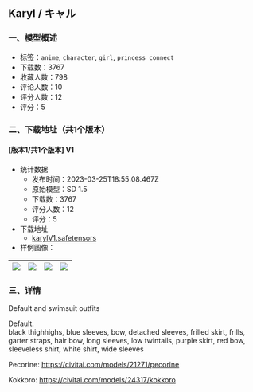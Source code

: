 ## Karyl / キャル
### 一、模型概述

- 标签：`anime`, `character`, `girl`, `princess connect`
- 下载数：3767
- 收藏人数：798
- 评论人数：10
- 评分人数：12
- 评分：5

### 二、下载地址（共1个版本）

#### [版本1/共1个版本] V1

- 统计数据
  - 发布时间：2023-03-25T18:55:08.467Z
  - 原始模型：SD 1.5
  - 下载数：3767
  - 评分人数：12
  - 评分：5
- 下载地址
  - [karylV1.safetensors](https://civitai.com/api/download/models/24917)
- 样例图像：

| <img src="https://image.civitai.com/xG1nkqKTMzGDvpLrqFT7WA/93f0e442-e1bf-440a-b747-0f09019f3200/width=450/272487.jpeg" /> | <img src="https://image.civitai.com/xG1nkqKTMzGDvpLrqFT7WA/1a0510c0-8dc9-4c59-89b0-33548d52ec00/width=450/284797.jpeg" /> | <img src="https://image.civitai.com/xG1nkqKTMzGDvpLrqFT7WA/43997a4d-9583-458e-e872-a222eb5f0c00/width=450/284884.jpeg" /> | <img src="https://image.civitai.com/xG1nkqKTMzGDvpLrqFT7WA/23f760bc-f977-4587-15f5-8a6979ec0200/width=450/417561.jpeg" /> |
| ---- | ---- | ---- | ---- |


### 三、详情
<p>Default and swimsuit outfits</p><p></p><p>Default:<br />black thighhighs, blue sleeves, bow, detached sleeves, frilled skirt, frills, garter straps, hair bow, long sleeves, low twintails, purple skirt, red bow, sleeveless shirt, white shirt, wide sleeves</p><p></p><p>Pecorine: <a target="_blank" rel="ugc" href="https://civitai.com/models/21271/pecorine">https://civitai.com/models/21271/pecorine</a></p><p>Kokkoro: <a target="_blank" rel="ugc" href="https://civitai.com/models/24317/kokkoro">https://civitai.com/models/24317/kokkoro</a></p>